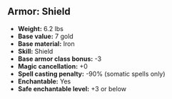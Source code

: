 ## Armor: Shield

- **Weight:** 6.2 lbs
- **Base value:** 7 gold
- **Base material:** Iron
- **Skill:** Shield
- **Base armor class bonus:** -3
- **Magic cancellation:** +0
- **Spell casting penalty:** -90% (somatic spells only)
- **Enchantable:** Yes
- **Safe enchantable level:** +3 or below
